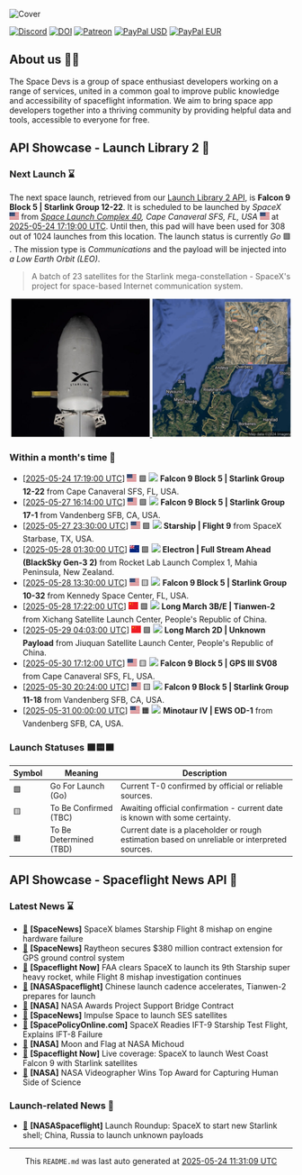 ![Cover](https://raw.githubusercontent.com/TheSpaceDevs/Tutorials/main/assets/tsd_cover.png)


[![Discord](https://img.shields.io/badge/Discord-%237289DA.svg?style=for-the-badge&logo=discord&logoColor=white)](https://discord.gg/p7ntkNA)
[![DOI](https://img.shields.io/badge/DOI-10.5281/zenodo.15277896-blue.svg?style=for-the-badge)](https://doi.org/10.5281/zenodo.15277896)
[![Patreon](https://img.shields.io/badge/Patreon-F96854?style=for-the-badge&logo=patreon&logoColor=white)](https://www.patreon.com/TheSpaceDevs)
[![PayPal USD](https://img.shields.io/badge/PayPal-00457C?style=for-the-badge&logo=paypal&logoColor=white&label=USD)](https://www.paypal.com/donate/?hosted_button_id=UCPX4EL6E9JFA)
[![PayPal EUR](https://img.shields.io/badge/PayPal-00457C?style=for-the-badge&logo=paypal&logoColor=white&label=EUR)](https://www.paypal.com/donate/?hosted_button_id=5S7MGGWJJBHL6)

## About us 🧑‍🚀
The Space Devs is a group of space enthusiast developers working on a range of
services, united in a common goal to improve public knowledge and accessibility
of spaceflight information. We aim to bring space app developers together into a
thriving community by providing helpful data and tools, accessible to everyone
for free.

## API Showcase - Launch Library 2 🚀

### Next Launch ⌛
The next space launch, retrieved from our
<a href="https://thespacedevs.com/llapi">Launch Library 2 API</a>, is
**Falcon 9 Block 5 | Starlink Group 12-22**. It is scheduled to be launched by *SpaceX*
<img width="17" src="https://raw.githubusercontent.com/lipis/flag-icons/main/flags/4x3/us.svg" />
from *<a href="https://en.wikipedia.org/wiki/Cape_Canaveral_Air_Force_Station_Space_Launch_Complex_40">Space Launch Complex 40</a>, Cape Canaveral SFS, FL, USA*
<img width="17" src="https://raw.githubusercontent.com/lipis/flag-icons/main/flags/4x3/us.svg" />
at <a href="https://www.timeanddate.com/worldclock/fixedtime.html?iso=20250524T171900">2025-05-24 17:19:00 UTC</a>.  Until
then, this pad will have been used for 308
out of 1024 launches from this location. The launch status is currently
*Go* 🟩 . The mission type is
*Communications* and the payload will be injected
into *a Low Earth Orbit
(LEO)*.
<br>
<blockquote>
  A batch of 23 satellites for the Starlink mega-constellation - SpaceX's project for space-based Internet communication system.
</blockquote>

<p float="left" align="center">
  <a href="https://en.wikipedia.org/wiki/Falcon_9" >
    <img alt="launch-image" width="49%" src="/profile/cache/launch_image.png" />
  </a>
  <a href="https://www.google.com/maps?q=28.56194122,-80.57735736" >
    <img alt="pad-location" width="49%" src="/profile/cache/new_pad_image.png"  />
  </a>
</p>

### Within a month's time 📅
- \[<a href="https://www.timeanddate.com/worldclock/fixedtime.html?iso=20250524T171900">2025-05-24 17:19:00 UTC</a>\]  <img width="17" src="https://raw.githubusercontent.com/lipis/flag-icons/main/flags/4x3/us.svg" /> 🟩  <a href="https://www.google.com/calendar/render?action=TEMPLATE&text=Falcon 9 Block 5 | Starlink Group 12-22&location=Cape Canaveral SFS, FL, USA&dates=20250524T171900Z%2F20250524T210459Z"><img border="0" width="15" src="https://upload.wikimedia.org/wikipedia/commons/a/a5/Google_Calendar_icon_%282020%29.svg"></a> **Falcon 9 Block 5 | Starlink Group 12-22** from Cape Canaveral SFS, FL, USA.
- \[<a href="https://www.timeanddate.com/worldclock/fixedtime.html?iso=20250527T161400">2025-05-27 16:14:00 UTC</a>\]  <img width="17" src="https://raw.githubusercontent.com/lipis/flag-icons/main/flags/4x3/us.svg" /> 🟩  <a href="https://www.google.com/calendar/render?action=TEMPLATE&text=Falcon 9 Block 5 | Starlink Group 17-1&location=Vandenberg SFB, CA, USA&dates=20250527T161400Z%2F20250527T201400Z"><img border="0" width="15" src="https://upload.wikimedia.org/wikipedia/commons/a/a5/Google_Calendar_icon_%282020%29.svg"></a> **Falcon 9 Block 5 | Starlink Group 17-1** from Vandenberg SFB, CA, USA.
- \[<a href="https://www.timeanddate.com/worldclock/fixedtime.html?iso=20250527T233000">2025-05-27 23:30:00 UTC</a>\]  <img width="17" src="https://raw.githubusercontent.com/lipis/flag-icons/main/flags/4x3/us.svg" /> 🟩  <a href="https://www.google.com/calendar/render?action=TEMPLATE&text=Starship | Flight 9&location=SpaceX Starbase, TX, USA&dates=20250527T233000Z%2F20250528T013400Z"><img border="0" width="15" src="https://upload.wikimedia.org/wikipedia/commons/a/a5/Google_Calendar_icon_%282020%29.svg"></a> **Starship | Flight 9** from SpaceX Starbase, TX, USA.
- \[<a href="https://www.timeanddate.com/worldclock/fixedtime.html?iso=20250528T013000">2025-05-28 01:30:00 UTC</a>\]  <img width="17" src="https://raw.githubusercontent.com/lipis/flag-icons/main/flags/4x3/nz.svg" /> 🟩  <a href="https://www.google.com/calendar/render?action=TEMPLATE&text=Electron | Full Stream Ahead (BlackSky Gen-3 2)&location=Rocket Lab Launch Complex 1, Mahia Peninsula, New Zealand&dates=20250528T013000Z%2F20250528T013000Z"><img border="0" width="15" src="https://upload.wikimedia.org/wikipedia/commons/a/a5/Google_Calendar_icon_%282020%29.svg"></a> **Electron | Full Stream Ahead (BlackSky Gen-3 2)** from Rocket Lab Launch Complex 1, Mahia Peninsula, New Zealand.
- \[<a href="https://www.timeanddate.com/worldclock/fixedtime.html?iso=20250528T133000">2025-05-28 13:30:00 UTC</a>\]  <img width="17" src="https://raw.githubusercontent.com/lipis/flag-icons/main/flags/4x3/us.svg" /> 🟨  <a href="https://www.google.com/calendar/render?action=TEMPLATE&text=Falcon 9 Block 5 | Starlink Group 10-32&location=Kennedy Space Center, FL, USA&dates=20250528T133000Z%2F20250528T180000Z"><img border="0" width="15" src="https://upload.wikimedia.org/wikipedia/commons/a/a5/Google_Calendar_icon_%282020%29.svg"></a> **Falcon 9 Block 5 | Starlink Group 10-32** from Kennedy Space Center, FL, USA.
- \[<a href="https://www.timeanddate.com/worldclock/fixedtime.html?iso=20250528T172200">2025-05-28 17:22:00 UTC</a>\]  <img width="17" src="https://raw.githubusercontent.com/lipis/flag-icons/main/flags/4x3/cn.svg" /> 🟩  <a href="https://www.google.com/calendar/render?action=TEMPLATE&text=Long March 3B/E | Tianwen-2&location=Xichang Satellite Launch Center, People&#x27;s Republic of China&dates=20250528T172200Z%2F20250528T174400Z"><img border="0" width="15" src="https://upload.wikimedia.org/wikipedia/commons/a/a5/Google_Calendar_icon_%282020%29.svg"></a> **Long March 3B/E | Tianwen-2** from Xichang Satellite Launch Center, People's Republic of China.
- \[<a href="https://www.timeanddate.com/worldclock/fixedtime.html?iso=20250529T040300">2025-05-29 04:03:00 UTC</a>\]  <img width="17" src="https://raw.githubusercontent.com/lipis/flag-icons/main/flags/4x3/cn.svg" /> 🟩  <a href="https://www.google.com/calendar/render?action=TEMPLATE&text=Long March 2D | Unknown Payload&location=Jiuquan Satellite Launch Center, People&#x27;s Republic of China&dates=20250529T040300Z%2F20250529T043200Z"><img border="0" width="15" src="https://upload.wikimedia.org/wikipedia/commons/a/a5/Google_Calendar_icon_%282020%29.svg"></a> **Long March 2D | Unknown Payload** from Jiuquan Satellite Launch Center, People's Republic of China.
- \[<a href="https://www.timeanddate.com/worldclock/fixedtime.html?iso=20250530T171200">2025-05-30 17:12:00 UTC</a>\]  <img width="17" src="https://raw.githubusercontent.com/lipis/flag-icons/main/flags/4x3/us.svg" /> 🟨  <a href="https://www.google.com/calendar/render?action=TEMPLATE&text=Falcon 9 Block 5 | GPS III SV08&location=Cape Canaveral SFS, FL, USA&dates=20250530T171200Z%2F20250530T172700Z"><img border="0" width="15" src="https://upload.wikimedia.org/wikipedia/commons/a/a5/Google_Calendar_icon_%282020%29.svg"></a> **Falcon 9 Block 5 | GPS III SV08** from Cape Canaveral SFS, FL, USA.
- \[<a href="https://www.timeanddate.com/worldclock/fixedtime.html?iso=20250530T202400">2025-05-30 20:24:00 UTC</a>\]  <img width="17" src="https://raw.githubusercontent.com/lipis/flag-icons/main/flags/4x3/us.svg" /> 🟨  <a href="https://www.google.com/calendar/render?action=TEMPLATE&text=Falcon 9 Block 5 | Starlink Group 11-18&location=Vandenberg SFB, CA, USA&dates=20250530T202400Z%2F20250531T005500Z"><img border="0" width="15" src="https://upload.wikimedia.org/wikipedia/commons/a/a5/Google_Calendar_icon_%282020%29.svg"></a> **Falcon 9 Block 5 | Starlink Group 11-18** from Vandenberg SFB, CA, USA.
- \[<a href="https://www.timeanddate.com/worldclock/fixedtime.html?iso=20250531T000000">2025-05-31 00:00:00 UTC</a>\]  <img width="17" src="https://raw.githubusercontent.com/lipis/flag-icons/main/flags/4x3/us.svg" /> 🟧  <a href="https://www.google.com/calendar/render?action=TEMPLATE&text=Minotaur IV | EWS OD-1&location=Vandenberg SFB, CA, USA&dates=20250531T000000Z%2F20250531T000000Z"><img border="0" width="15" src="https://upload.wikimedia.org/wikipedia/commons/a/a5/Google_Calendar_icon_%282020%29.svg"></a> **Minotaur IV | EWS OD-1** from Vandenberg SFB, CA, USA.


### Launch Statuses 🟩🟨🟧
<p align="center">
    <table class="tg">
    <thead>
      <tr>
        <th class="tg-0pky">Symbol</th>
        <th class="tg-0pky">Meaning</th>
        <th class="tg-0pky">Description</th>
      </tr>
    </thead>
    <tbody>
      <tr>
        <td class="tg-0pky">🟩</td>
        <td class="tg-0pky">Go For Launch (Go)</td>
        <td class="tg-0pky">Current T-0 confirmed by official or reliable sources.</td>
      </tr>
      <tr>
        <td class="tg-0pky">🟨</td>
        <td class="tg-0pky">To Be Confirmed (TBC)</td>
        <td class="tg-0pky">Awaiting official confirmation - current date is known with some certainty.</td>
      </tr>
      <tr>
        <td class="tg-0pky">🟧</td>
        <td class="tg-0pky">To Be Determined (TBD)</td>
        <td class="tg-0pky">Current date is a placeholder or rough estimation based on unreliable or interpreted sources.</td>
      </tr>
    </tbody>
    </table>
</p>

## API Showcase - Spaceflight News API 📰

### Latest News ⌛
- <a href="https://spacenews.com/spacex-blames-starship-flight-8-mishap-on-engine-hardware-failure/" >🔗</a> **[SpaceNews]** SpaceX blames Starship Flight 8 mishap on engine hardware failure
- <a href="https://spacenews.com/raytheon-secures-380-million-contract-extension-for-gps-ground-control-system/" >🔗</a> **[SpaceNews]** Raytheon secures $380 million contract extension for GPS ground control system
- <a href="https://spaceflightnow.com/2025/05/23/faa-clears-spacex-to-launch-its-9th-starship-super-heavy-rocket-while-flight-8-mishap-investigation-continues/" >🔗</a> **[Spaceflight Now]** FAA clears SpaceX to launch its 9th Starship super heavy rocket, while Flight 8 mishap investigation continues
- <a href="https://www.nasaspaceflight.com/2025/05/china-roundup-05232025/" >🔗</a> **[NASASpaceflight]** Chinese launch cadence accelerates, Tianwen-2 prepares for launch
- <a href="https://www.nasa.gov/news-release/nasa-awards-project-support-bridge-contract/" >🔗</a> **[NASA]** NASA Awards Project Support Bridge Contract
- <a href="https://spacenews.com/impulse-space-to-launch-ses-satellites/" >🔗</a> **[SpaceNews]** Impulse Space to launch SES satellites
- <a href="https://spacepolicyonline.com/news/spacex-readies-ift-9-starship-test-flight-explains-ift-8-failure/" >🔗</a> **[SpacePolicyOnline.com]** SpaceX Readies IFT-9 Starship Test Flight, Explains IFT-8 Failure
- <a href="https://www.nasa.gov/image-article/moon-and-flag-at-nasa-michoud/" >🔗</a> **[NASA]** Moon and Flag at NASA Michoud
- <a href="https://spaceflightnow.com/2025/05/23/live-coverage-spacex-to-launch-west-coast-falcon-9-with-starlink-satellites/" >🔗</a> **[Spaceflight Now]** Live coverage: SpaceX to launch West Coast Falcon 9 with Starlink satellites
- <a href="https://www.nasa.gov/centers-and-facilities/armstrong/nasa-videographer-wins-top-award-for-capturing-human-side-of-science/" >🔗</a> **[NASA]** NASA Videographer Wins Top Award for Capturing Human Side of Science


### Launch-related News 🚀

- <a href="https://www.nasaspaceflight.com/2025/05/launch-roundup-051925/" >🔗</a> **[NASASpaceflight]** Launch Roundup: SpaceX to start new Starlink shell; China, Russia to launch unknown payloads


<hr>
  <div align="center">
  This <code>README.md</code> was last auto generated at <a href="https://www.timeanddate.com/worldclock/fixedtime.html?iso=20250524T113109">2025-05-24 11:31:09 UTC</a>
  <br>
  <!-- <a href="https://medium.com/@g.h.garrett" target="_blank">Learn to add space launches to your profile here!</a> -->
</div>